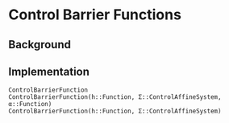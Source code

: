 # Control Barrier Functions

## Background

## Implementation
```@docs
ControlBarrierFunction
ControlBarrierFunction(h::Function, Σ::ControlAffineSystem, α::Function)
ControlBarrierFunction(h::Function, Σ::ControlAffineSystem)
```
